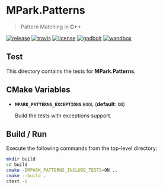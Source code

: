 # MPark.Patterns

> Pattern Matching in __C++__

[![release][badge.release]][release]
[![travis][badge.travis]][travis]
[![license][badge.license]][license]
[![godbolt][badge.godbolt]][godbolt]
[![wandbox][badge.wandbox]][wandbox]

[badge.release]: https://img.shields.io/github/release/mpark/variant.svg
[badge.travis]: https://travis-ci.org/mpark/patterns.svg?branch=master
[badge.license]: http://img.shields.io/badge/license-boost-blue.svg
[badge.godbolt]: https://img.shields.io/badge/try%20it-on%20godbolt-222266.svg
[badge.wandbox]: https://img.shields.io/badge/try%20it-on%20wandbox-5cb85c.svg

[release]: https://github.com/mpark/variant/releases/latest
[travis]: https://travis-ci.org/mpark/patterns
[license]: https://github.com/mpark/patterns/blob/master/LICENSE.md
[godbolt]: https://godbolt.org/g/xWYuHJ
[wandbox]: https://wandbox.org/permlink/oucHI5WwJ5C7j5ZT

## Test

This directory contains the tests for __MPark.Patterns__.

## CMake Variables

  -  __`MPARK_PATTERNS_EXCEPTIONS`__:`BOOL` (__default__: `ON`)

     Build the tests with exceptions support.

## Build / Run

Execute the following commands from the top-level directory:

```bash
mkdir build
cd build
cmake -DMPARK_PATTERNS_INCLUDE_TESTS=ON ..
cmake --build .
ctest -V
```
